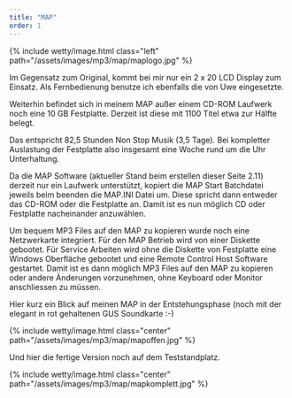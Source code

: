 ```yaml
---
title: "MAP"
order: 1
--- 
```

{% include wetty/image.html class="left" path="/assets/images/mp3/map/maplogo.jpg" %}

Im Gegensatz zum Original, kommt bei mir nur ein 2 x 20 LCD Display zum Einsatz. Als Fernbedienung benutze ich ebenfalls die von Uwe eingesetzte. 

Weiterhin befindet sich in meinem MAP  außer einem CD-ROM Laufwerk noch eine 10 GB Festplatte. Derzeit ist diese mit 1100 Titel etwa zur Hälfte belegt.

Das entspricht 82,5 Stunden Non Stop Musik (3,5 Tage). Bei kompletter Auslastung der Festplatte also insgesamt eine Woche rund um die Uhr Unterhaltung.

Da die MAP Software (aktueller Stand beim erstellen dieser Seite 2.11) derzeit nur ein Laufwerk unterstützt, kopiert die MAP Start Batchdatei jeweils beim beenden die MAP.INI Datei um. Diese spricht dann entweder das CD-ROM oder die Festplatte an. Damit ist es nun möglich CD oder Festplatte nacheinander anzuwählen.

Um bequem MP3 Files auf den MAP zu kopieren wurde noch eine Netzwerkarte integriert. Für den MAP Betrieb wird von einer Diskette gebootet. Für Service Arbeiten wird ohne die Diskette von Festplatte eine Windows Oberfläche gebootet und eine Remote Control Host Software gestartet. Damit ist es dann möglich MP3 Files auf den MAP zu kopieren oder andere Änderungen vorzunehmen, ohne Keyboard oder Monitor anschliessen zu müssen.

Hier kurz ein Blick auf meinen MAP in der Entstehungsphase (noch mit der elegant in rot gehaltenen GUS Soundkarte :-)

{% include wetty/image.html class="center" path="/assets/images/mp3/map/mapoffen.jpg" %}

Und hier die fertige Version noch auf dem Teststandplatz.

{% include wetty/image.html class="center" path="/assets/images/mp3/map/mapkomplett.jpg" %}

